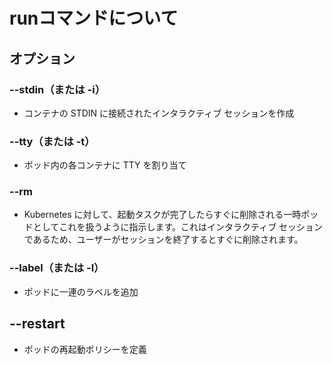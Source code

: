 # runコマンドについて
## オプション
### --stdin（または -i）
- コンテナの STDIN に接続されたインタラクティブ セッションを作成
### --tty（または -t）
- ポッド内の各コンテナに TTY を割り当て
### --rm
- Kubernetes に対して、起動タスクが完了したらすぐに削除される一時ポッドとしてこれを扱うように指示します。これはインタラクティブ セッションであるため、ユーザーがセッションを終了するとすぐに削除されます。
### --label（または -l）
- ポッドに一連のラベルを追加
## --restart
- ポッドの再起動ポリシーを定義
